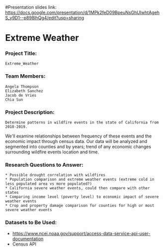 #Presentation slides link: https://docs.google.com/presentation/d/1MPk2feD09BpeuNsGhUIwhtAgehS_y9D1--p898lhQg4/edit?usp=sharing
# Extreme Weather
### Project Title:
    Extreme_Weather
### Team Members:
    Angela Thompson
    Elizabeth Sanchez
    Jacob de Vries
    Chia Sun
### Project Description:
    Determine patterns in wildfire events in the state of California from 2010-2019. 
We'll examine relationships between frequency of these events and the economic impact 
through census data. Our data will be analyzed and segmented into counties and by years; 
trend of any economic changes surrounding wildfire events location and time. 
    
### Research Questions to Answer:
    * Possible drought correlation with wildfires
    * Population comparison and extreme weather events (extreme cold in less populated area vs more populated?)
    * California severe weather events, could then compare with other states
    * Comparing income level (poverty level) to economic impact of severe weather events
    * Crop and property damage comparison for counties for high or most severe weather events
### Datasets to Be Used:
* https://www.ncei.noaa.gov/support/access-data-service-api-user-documentation
* Census API


